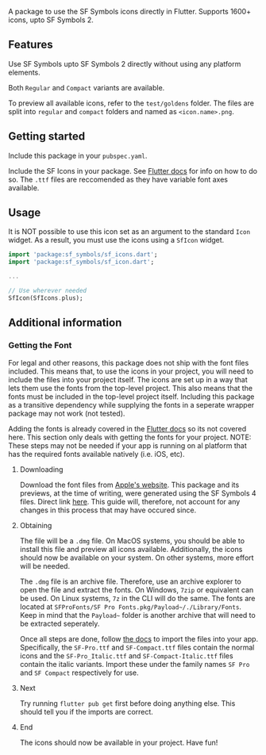 <!--
This README describes the package. If you publish this package to pub.dev,
this README's contents appear on the landing page for your package.

For information about how to write a good package README, see the guide for
[writing package pages](https://dart.dev/guides/libraries/writing-package-pages).

For general information about developing packages, see the Dart guide for
[creating packages](https://dart.dev/guides/libraries/create-library-packages)
and the Flutter guide for
[developing packages and plugins](https://flutter.dev/developing-packages).
-->

A package to use the  SF Symbols icons directly in Flutter. Supports 1600+ icons, upto SF Symbols 2.

## Features

Use SF Symbols upto SF Symbols 2 directly without using any platform elements.

Both `Regular` and `Compact` variants are available.

To preview all available icons, refer to the `test/goldens` folder. The files are split into `regular` and `compact` folders and named as `<icon.name>.png`.

## Getting started

Include this package in your `pubspec.yaml`.

Include the SF Icons in your package. See [Flutter docs](https://docs.flutter.dev/cookbook/design/fonts) for info on how to do so. The `.ttf` files are reccomended as they have variable font axes available.

## Usage

It is NOT possible to use this icon set as an argument to the standard `Icon` widget. As a result, you must use the icons using a `SfIcon` widget.

```dart
import 'package:sf_symbols/sf_icons.dart';
import 'package:sf_symbols/sf_icon.dart';

...

// Use wherever needed
SfIcon(SfIcons.plus);
```

## Additional information

### Getting the Font

For legal and other reasons, this package does not ship with the font files included. This means that, to use the icons in your project, you will need to include the files into your project itself. The icons are set up in a way that lets them use the fonts from the top-level project. This also means that the fonts must be included in the top-level project itself. Including this package as a transitive dependency while supplying the fonts in a seperate wrapper package may not work (not tested).

Adding the fonts is already covered in the [Flutter docs](https://docs.flutter.dev/cookbook/design/fonts) so its not covered here. This section only deals with getting the fonts for your project. NOTE: These steps may not be needed if your app is running on al platform that has the required fonts available natively (i.e. iOS, etc).

1. Downloading

    Download the font files from [Apple's website](https://developer.apple.com/sf-symbols/). This package and its previews, at the time of writing, were generated using the SF Symbols 4 files. Direct link [here](https://developer.apple.com/sf-symbols/). This guide will, therefore, not account for any changes in this process that may have occured since.

2. Obtaining

    The file will be a `.dmg` file. On MacOS systems, you should be able to install this file and preview all icons available. Additionally, the icons should now be available on your system. On other systems, more effort will be needed.

    The `.dmg` file is an archive file. Therefore, use an archive explorer to open the file and extract the fonts. On Windows, `7zip` or equivalent can be used. On Linux systems, `7z` in the CLI will do the same. The fonts are located at `SFProFonts/SF Pro Fonts.pkg/Payload~/./Library/Fonts`. Keep in mind that the `Payload~` folder is another archive that will need to be extracted seperately.

    Once all steps are done, follow [the docs](https://docs.flutter.dev/cookbook/design/fonts) to import the files into your app. Specifically, the `SF-Pro.ttf` and `SF-Compact.ttf` files contain the normal icons and the `SF-Pro_Italic.ttf` and `SF-Compact-Italic.ttf` files contain the italic variants. Import these under the family names `SF Pro` and `SF Compact` respectively for use.

3. Next

    Try running `flutter pub get` first before doing anything else. This should tell you if the imports are correct.

4. End

    The icons should now be available in your project. Have fun!